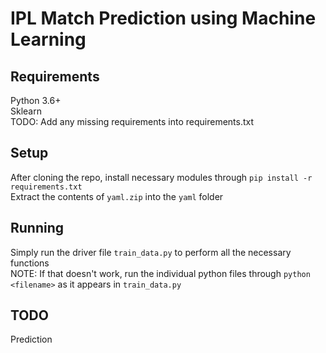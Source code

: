# IPL Match Prediction using Machine Learning

## Requirements
Python 3.6+ <br>
Sklearn <br>
TODO: Add any missing requirements into requirements.txt <br>

## Setup
After cloning the repo, install necessary modules through `pip install -r requirements.txt` <br>
Extract the contents of `yaml.zip` into the `yaml` folder <br>

## Running
Simply run the driver file `train_data.py` to perform all the necessary functions <br>
NOTE: If that doesn't work, run the individual python files through `python <filename>` as it appears in `train_data.py`

## TODO
Prediction


